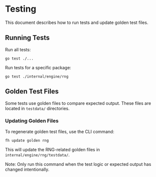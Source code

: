 # Testing

This document describes how to run tests and update golden test files.

## Running Tests

Run all tests:
```
go test ./...
```

Run tests for a specific package:
```
go test ./internal/engine/rng
```

## Golden Test Files

Some tests use golden files to compare expected output. These files are located in `testdata/` directories.

### Updating Golden Files

To regenerate golden test files, use the CLI command:

```
fh update golden rng
```

This will update the RNG-related golden files in `internal/engine/rng/testdata/`.

Note: Only run this command when the test logic or expected output has changed intentionally.
